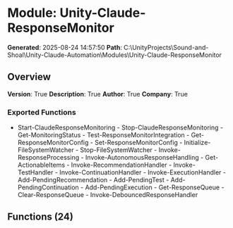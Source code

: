 # Module: Unity-Claude-ResponseMonitor

**Generated**: 2025-08-24 14:57:50
**Path**: C:\UnityProjects\Sound-and-Shoal\Unity-Claude-Automation\Modules\Unity-Claude-ResponseMonitor

## Overview
**Version**: True
**Description**: True
**Author**: True
**Company**: True

### Exported Functions
- Start-ClaudeResponseMonitoring - Stop-ClaudeResponseMonitoring - Get-MonitoringStatus - Test-ResponseMonitorIntegration - Get-ResponseMonitorConfig - Set-ResponseMonitorConfig - Initialize-FileSystemWatcher - Stop-FileSystemWatcher - Invoke-ResponseProcessing - Invoke-AutonomousResponseHandling - Get-ActionableItems - Invoke-RecommendationHandler - Invoke-TestHandler - Invoke-ContinuationHandler - Invoke-ExecutionHandler - Add-PendingRecommendation - Add-PendingTest - Add-PendingContinuation - Add-PendingExecution - Get-ResponseQueue - Clear-ResponseQueue - Invoke-DebouncedResponseHandler
## Functions (24)

